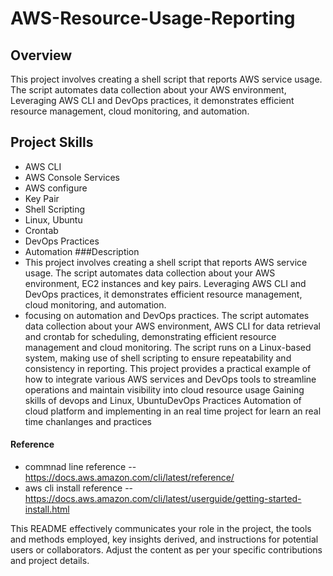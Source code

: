 # AWS-Resource-Usage-Reporting

## Overview
This project involves creating a shell script that reports AWS service usage. The script automates data collection about your AWS environment,  Leveraging AWS CLI and DevOps practices, it demonstrates efficient resource management, cloud monitoring, and automation.

## Project Skills
-  AWS CLI
-  AWS Console Services
- AWS configure 
-  Key Pair
-  Shell Scripting
- Linux, Ubuntu
-  Crontab
-  DevOps Practices
-  Automation
###Description
 -  This project involves creating a shell script that reports AWS service usage. The script automates data collection about your AWS environment, EC2 instances and key pairs. Leveraging AWS CLI and DevOps practices, it demonstrates efficient resource management, cloud monitoring, and automation.
 -  focusing on automation and DevOps practices. The script automates data collection about your AWS environment,  AWS CLI for data retrieval and crontab for scheduling, demonstrating efficient resource management and cloud monitoring. The script runs on a Linux-based system, making use of shell scripting to ensure repeatability and consistency in reporting. This project provides a practical example of how to integrate various AWS services and DevOps tools to streamline operations and maintain visibility into cloud resource usage Gaining skills of devops and Linux, UbuntuDevOps Practices Automation of cloud platform and implementing in an real time project for learn an real time chanlanges and practices
   
#### Reference
   - commnad line reference
   -- https://docs.aws.amazon.com/cli/latest/reference/
   - aws cli install reference 
   -- https://docs.aws.amazon.com/cli/latest/userguide/getting-started-install.html


This README effectively communicates your role in the project, the tools and methods employed, key insights derived, and instructions for potential users or collaborators. Adjust the content as per your specific contributions and project details.

